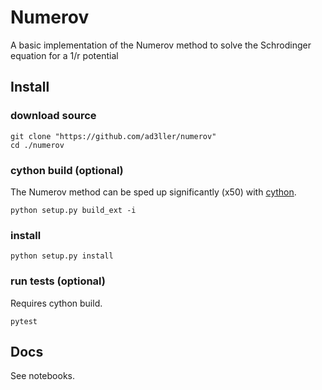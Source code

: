 # Numerov

A basic implementation of the Numerov method to solve the Schrodinger equation for a 1/r potential

## Install

### download source

```
git clone "https://github.com/ad3ller/numerov"
cd ./numerov
```

### cython build (optional)

The Numerov method can be sped up significantly (x50) with [cython](https://cython.org/).

```
python setup.py build_ext -i
```

### install

```
python setup.py install
```

### run tests (optional)

Requires cython build.

```
pytest
```

## Docs

See notebooks.
